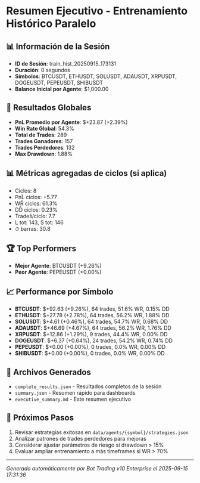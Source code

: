 # Resumen Ejecutivo - Entrenamiento Histórico Paralelo

## 📊 Información de la Sesión
- **ID de Sesión**: train_hist_20250915_173131
- **Duración**: 0 segundos
- **Símbolos**: BTCUSDT, ETHUSDT, SOLUSDT, ADAUSDT, XRPUSDT, DOGEUSDT, PEPEUSDT, SHIBUSDT
- **Balance Inicial por Agente**: $1,000.00

## 🎯 Resultados Globales
- **PnL Promedio por Agente**: $+23.87 (+2.39%)
- **Win Rate Global**: 54.3%
- **Total de Trades**: 289
- **Trades Ganadores**: 157
- **Trades Perdedores**: 132
- **Max Drawdown**: 1.88%

## 📊 Métricas agregadas de ciclos (si aplica)
- Ciclos: 8
- PnL̄ ciclos: +5.77
- WR̄ ciclos: 61.3%
- DD̄ ciclos: 0.23%
- Trades̄/ciclo: 7.7
- L tot: 143, S tot: 146
- ⏱̄ barras: 30.8


## 🏆 Top Performers
- **Mejor Agente**: BTCUSDT (+9.26%)
- **Peor Agente**: PEPEUSDT (+0.00%)

## 📈 Performance por Símbolo
- **BTCUSDT**: $+92.63 (+9.26%), 64 trades, 51.6% WR, 0.15% DD
- **ETHUSDT**: $+27.78 (+2.78%), 64 trades, 56.2% WR, 1.88% DD
- **SOLUSDT**: $+4.61 (+0.46%), 64 trades, 54.7% WR, 0.68% DD
- **ADAUSDT**: $+46.69 (+4.67%), 64 trades, 56.2% WR, 1.76% DD
- **XRPUSDT**: $+12.86 (+1.29%), 9 trades, 44.4% WR, 0.00% DD
- **DOGEUSDT**: $+6.37 (+0.64%), 24 trades, 54.2% WR, 0.74% DD
- **PEPEUSDT**: $+0.00 (+0.00%), 0 trades, 0.0% WR, 0.00% DD
- **SHIBUSDT**: $+0.00 (+0.00%), 0 trades, 0.0% WR, 0.00% DD

## 📁 Archivos Generados
- `complete_results.json` - Resultados completos de la sesión
- `summary.json` - Resumen rápido para dashboards
- `executive_summary.md` - Este resumen ejecutivo

## 🎯 Próximos Pasos
1. Revisar estrategias exitosas en `data/agents/{symbol}/strategies.json`
2. Analizar patrones de trades perdedores para mejoras
3. Considerar ajustar parámetros de riesgo si drawdown > 15%
4. Evaluar ampliar entrenamiento a más timeframes si WR > 70%

---
*Generado automáticamente por Bot Trading v10 Enterprise el 2025-09-15 17:31:36*
